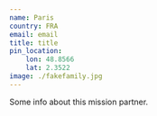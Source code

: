 ```yaml
---
name: Paris
country: FRA
email: email
title: title
pin_location:
    lon: 48.8566
    lat: 2.3522
image: ./fakefamily.jpg
---
```

Some info about this mission partner.